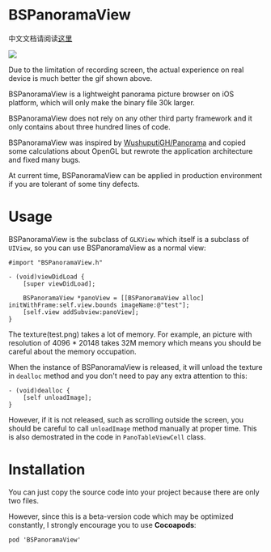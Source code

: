 # BSPanoramaView

中文文档请阅读[这里](./Chinese.md)

![](http://images.bestswifter.com/BSPanorama.gif)

Due to the limitation of recording screen, the actual experience on real device is much better the gif shown above.

BSPanoramaView is a lightweight panorama picture browser on iOS platform, which will only make the binary file 30k larger.

BSPanoramaView does not rely on any other third party framework and it only contains about three hundred lines of code.

BSPanoramaView was inspired by [WushuputiGH/Panorama](https://github.com/WushuputiGH/Panorama) and copied some calculations about OpenGL but rewrote the application architecture and fixed many bugs. 

At current time, BSPanoramaView can be applied in production environment if you are tolerant of some tiny defects.

# Usage

BSPanoramaView is the subclass of `GLKView` which itself is a subclass of `UIView`, so you can use BSPanoramaView as a normal view:

```objc
#import "BSPanoramaView.h"

- (void)viewDidLoad {
    [super viewDidLoad];

    BSPanoramaView *panoView = [[BSPanoramaView alloc] initWithFrame:self.view.bounds imageName:@"test"];
    [self.view addSubview:panoView];
}
```

The texture(test.png) takes a lot of memory. For example, an picture with resolution of 4096 * 20148 takes 32M memory which means you should be careful about the memory occupation.

When the instance of BSPanoramaView is released, it will unload the texture in `dealloc` method and you don't need to pay any extra attention to this:

```objc
- (void)dealloc {
    [self unloadImage];
}
```

However, if it is not released, such as scrolling outside the screen, you should be careful to call `unloadImage` method manually at proper time. This is also demostrated in the code in `PanoTableViewCell` class.

# Installation

You can just copy the source code into your project because there are only two files.

However, since this is a beta-version code which may be optimized constantly, I strongly encourage you to use **Cocoapods**:

```
pod 'BSPanoramaView'
```
